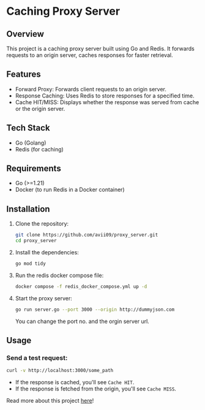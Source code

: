 # Caching Proxy Server

## Overview
This project is a caching proxy server built using Go and Redis. It forwards requests to an origin server, caches responses for faster retrieval.


## Features
- Forward Proxy: Forwards client requests to an origin server.
- Response Caching: Uses Redis to store responses for a specified time.
- Cache HIT/MISS: Displays whether the response was served from cache or the origin server.

## Tech Stack
- Go (Golang)
- Redis (for caching)

## Requirements
- Go (>=1.21)
- Docker (to run Redis in a Docker container)

## Installation
1. Clone the repository:
    ```bash
    git clone https://github.com/avii09/proxy_server.git
    cd proxy_server
    ```

2. Install the dependencies:
    ```bash
    go mod tidy
    ```

3. Run the redis docker compose file:
   ```bash
   docker compose -f redis_docker_compose.yml up -d
    ```

4. Start the proxy server:
   ```bash
   go run server.go --port 3000 --origin http://dummyjson.com
   ```
   You can change the port no. and the orgin server url. 


## Usage

### Send a test request:
   ```bash
   curl -v http://localhost:3000/some_path
   ```
- If the response is cached, you'll see ```Cache HIT```.
- If the response is fetched from the origin, you'll see ```Cache MISS```.

Read more about this project [here](https://medium.com/@avikesar2013/caching-proxy-server-in-go-38a6630125bc)!



